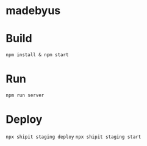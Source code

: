 # madebyus

# Build
  `npm install & npm start`

# Run
  `npm run server`

# Deploy
  `npx shipit staging deploy`
  `npx shipit staging start`
